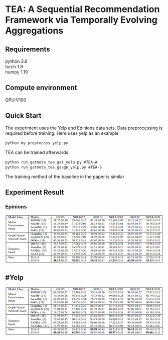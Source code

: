 # TEA: A Sequential Recommendation Framework via Temporally Evolving Aggregations
## Requirements  
python 3.6  
torch 1.9  
numpy 1.19

##  Compute environment
GPU:V100

## Quick Start  
The experiment uses the Yelp and Epinions data sets. Data preprocessing is required before training.  Here uses yelp as an example
```
python my_preprocess_yelp.py
```
TEA can be trained afterwards  
```
python run_gatmeta_tea_gat_yelp.py #TEA-A
python run_gatmeta_tea_gsage_yelp.py #TEA-S
```
The training method of the baseline in the paper is similar  

## Experiment Result  
### Epinions  
![image](Epinions_res.png)  
## #Yelp
![image](Yelp_res.png)
